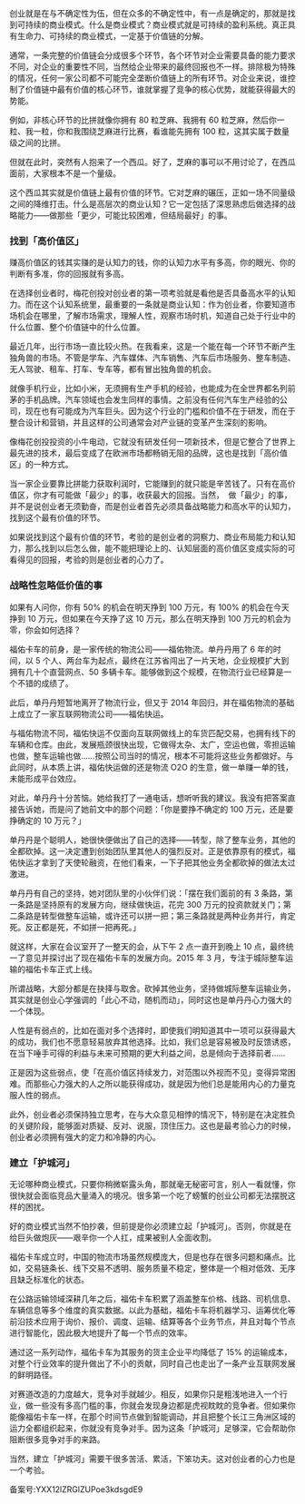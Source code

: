 创业就是在与不确定性为伍，但在众多的不确定性中，有一点是确定的，那就是找到可持续的商业模式。什么是商业模式？商业模式就是可持续的盈利系统。真正具有生命力、可持续的商业模式，一定基于价值链的分解。 

通常，一条完整的价值链会分成很多个环节，各个环节对企业需要具备的能力要求不同，对企业的重要性不同，当然给企业带来的最终回报也不一样。排除极为特殊的情况，任何一家公司都不可能完全垄断价值链上的所有环节。对企业来说，谁控制了价值链中最有价值的核心环节，谁就掌握了竞争的核心优势，就能获得最大的势能。 

例如，非核心环节的比拼就像你拥有 80 粒芝麻、我拥有 60 粒芝麻，然后你一粒、我一粒，你和我围绕芝麻进行比赛，看谁能先拥有 100 粒，这其实属于数量级之间的比拼。 

但就在此时，突然有人抱来了一个西瓜。好了，芝麻的事可以不用讨论了，在西瓜面前，大家根本不是一个量级。 

这个西瓜其实就是价值链上最有价值的环节。它对芝麻的碾压，正如一场不同量级之间的降维打击。什么是高层次的商业认知？它一定包括了深思熟虑后做选择的战略能力——做那些「更少，可能比较困难，但结局最好」的事。 

### 找到「高价值区」 

赚高价值区的钱其实赚的是认知力的钱，你的认知力水平有多高，你的眼光、你的判断有多准，你的回报就有多高。 

在选择创业者时，梅花创投对创业者的第一项考验就是看他是否具备高水平的认知力。而在这个认知系统里，最重要的一条就是商业认知：作为创业者，你要知道市场机会在哪里，了解市场需求，理解人性，观察市场时机，知道自己处于行业中的什么位置、整个价值链中的什么位置。 

最近几年，出行市场一直比较火热。在我看来，这是一个能在每一个环节不断产生独角兽的市场。不管是学车、汽车媒体、汽车销售、汽车后市场服务、整车制造、无人驾驶、租车、打车、专车等，都有冒出独角兽的机会。 

就像手机行业，比如小米，无须拥有生产手机的经验，也能成为在全世界都名列前茅的手机品牌。汽车领域也会发生同样的事情。之前没有任何汽车生产经验的公司，现在也有可能成为汽车巨头。因为这个行业的门槛和价值不在于研发，而在于整合设计和营销，并且这样的公司通常会对产业链的变革产生深刻的影响。 

像梅花创投投资的小牛电动，它就没有研发任何一项新技术，但是它整合了世界上最先进的技术，最后变成了在欧洲市场都畅销无阻的品牌，这也是找到「高价值区」的一种方式。 

当一家企业要靠比拼能力获取利润时，它能赚到的就只能是辛苦钱了。只有在高价值区，你才有可能做「最少」的事，收获最大的回报。当然，  做「最少」的事，并不是说创业者无须勤奋，而是创业者首先必须具备战略能力和高水平的认知力，找到这个最有价值的环节。  

如果说找到这个最有价值的环节，考验的是创业者的洞察力、商业布局能力和认知力，那么找到以后怎么做，能不能把理论上的、认知层面的高价值区变成实际的可看得见的回报，考验的则是创业者的心力了。 

### 战略性忽略低价值的事 

如果有人问你，你有 50\% 的机会在明天挣到 100 万元，有 100\% 的机会在今天挣到 10 万元，但如果在今天挣了这 10 万元，那么在明天挣到 100 万元的机会为零，你会如何选择？ 

福佑卡车的前身，是一家传统的物流公司——福佑物流。单丹丹用了 6 年的时间，以 5 个人、两台车为起点，最终在江苏省闯出了一片天地，企业规模扩大到拥有几十个直营网点、50 多辆卡车。能够做到这个规模，在物流行业已经算是一个不错的成绩了。 

此后，单丹丹短暂地离开了物流行业，但又于 2014 年回归，并在福佑物流的基础上成立了一家互联网物流公司——福佑快运。 

与福佑物流不同，福佑快运不仅面向互联网做线上的车货匹配交易，也拥有线下的车辆和仓库。由此，发展瓶颈很快出现，它做得太杂、太广，空运也做，零担运输也做，整车运输也做……按照公司当时的情况，根本不可能将这些业务都做好。与此同时，从本质上讲，福佑快运做的还是物流 O2O 的生意，做一单赚一单的钱，未能形成平台效应。 

对此，单丹丹十分苦恼。她给我打了一通电话，想听听我的建议。我没有把答案直接告诉她，而是问了她前文中的那个问题：「你是要挣不确定的 100 万元，还是要挣确定的 10 万元？」 

单丹丹是个聪明人，她很快便做出了自己的选择——转型，除了整车业务，其他的全都砍掉。这一决定遭到创始团队里其他人的强烈反对。正是依靠原有的模式，福佑快运才拿到了天使轮融资，在他们看来，一下子把其他业务全都砍掉的做法太过激进。 

单丹丹有自己的坚持，她对团队里的小伙伴们说：「摆在我们面前的有 3 条路，第一条路是坚持原有的发展方向，继续做快运，花完 300 万元的投资款就关门；第二条路是转型做整车运输，或许还可以拼一把；第三条路就是两种业务并行，肯定死。反正都是死，不如拼一把再死。」 

就这样，大家在会议室开了一整天的会，从下午 2 点一直开到晚上 10 点，最终统一了意见并探讨出了现在福佑卡车的发展方向。2015 年 3 月，专注于城际整车运输的福佑卡车正式上线。 

所谓战略，大部分都是在抉择与取舍。砍掉其他业务，坚持做城际整车运输业务，其实就是创业心学强调的「此心不动，随机而动」，同时这也是单丹丹心力强大的一个体现。 

人性是有弱点的，比如在面对多个选择时，即使我们明知道其中一项可以获得最大的成功，我们也不愿意轻易放弃其他选择。比如，我们总是容易被及时反馈诱惑，在当下唾手可得的利益与未来可预期的更大利益之间，总是倾向于选择前者…… 

正是因为这些弱点，使「在高价值区持续发力，对范围以外视而不见」变得异常困难。而那些心力强大的人之所以能获得成功，就是因为他们总是能用内心的力量克服人性的弱点。 

此外，创业者必须保持独立思考，在与大众意见相悖的情况下，特别是在决定胜负的关键阶段，能够面对质疑、反对、说服，顶住压力。这也是最考验心力的时候，创业者必须拥有强大的定力和冷静的内心。 

### 建立「护城河」 

无论哪种商业模式，只要你稍微崭露头角，那就毫无秘密可言，别人一看就懂，你很快就会面临竞品大量涌入的境况。很多第一个吃了螃蟹的创业公司都无法摆脱这样的困扰。 

好的商业模式当然不怕抄袭，但前提是你必须建立起「护城河」。否则，你就是在给巨头做炮灰——艰辛你一个人扛，成果被别人全面收割。 

福佑卡车成立时，中国的物流市场虽然规模庞大，但是也存在很多问题和痛点。比如，交易链条长、线下交易不透明、服务质量不稳定，整体是一个相对低效、无序且缺乏标准化的状态。 

在公路运输领域深耕几年之后，福佑卡车积累了涵盖整车价格、线路、司机信息、车辆信息等多个维度的真实数据。以此为基础，福佑卡车将机器学习、运筹优化等前沿技术应用于询价、报价、调度、运输、结算等各个业务节点，并且对每个节点进行智能化，因此极大地提升了每一个节点的效率。 

通过这一系列动作，福佑卡车为其服务的货主企业平均降低了 15\% 的运输成本，对整个行业效率的提升做出了不小的贡献，同时自己也走出了一条产业互联网发展的鲜明路径。 

对赛道改造的力度越大，竞争对手就越少。相反，如果你只是粗浅地进入一个行业，做一些没有多高门槛的事，你就会发现身边都是虎视眈眈的竞争者。但如果你能像福佑卡车一样，在那个时间节点做到智能调动，并且把整个长江三角洲区域的运力全都组织起来，你就没有竞争对手。因为这条「护城河」足够深，它会帮助你阻断很多竞争对手的来路。 

当然，建立「护城河」需要干很多苦活、累活，下笨功夫。这对创业者的心力也是一个考验。 

  

备案号:YXX12lZRGlZUPoe3kdsgdE9